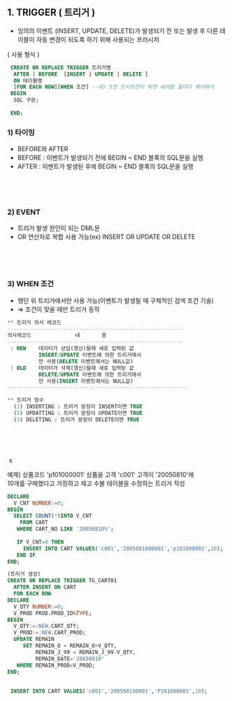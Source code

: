 ## 1\. TRIGGER ( 트리거 )

-   임의의 이벤트 (INSERT, UPDATE, DELETE)가 발생되기 전 또는 발생 후 다른 테이블이 자동 변경이 되도록 하기 위해 사용되는 프러시저

( 사용 형식 )

```sql
 CREATE OR REPLACE TRIGGER 트리거명 
  AFTER | BEFORE  [INSERT | UPDATE | DELETE ]
  ON 테이블명
  [FOR EACH ROW][WHEN 조건] --예) 5번 인서트한다 하면 써야함 줄마다 해야해서
 BEGIN
  SQL 구문;
  
 END;
```

   

  

   

### 1) 타이밍

-   BEFORE와 AFTER
-   BEFORE : 이벤트가 발생되기 전에 BEGIN ~ END 블록의 SQL문을 실행
-   AFTER : 이벤트가 발생된 후에 BEGIN ~ END 블록의 SQL문을 실행

​    

   

​    

### 2) EVENT

-   트리거 발생 원인이 되는 DML문
-   OR 연산자로 복합 사용 가능(ex) INSERT OR UPDATE OR DELETE

   

​    

​    

### 3) WHEN 조건

-   행단 위 트리거에서만 사용 가능(이벤트가 발생될 때 구체적인 검색 조건 기술)
-   ⇒ 조건이 맞을 때만 트리거 동작

```sql
** 트리거 의사 레코드
---------------------------------------------------------
의사레코드              내       용
--------------------------------------------------------
 : NEW    데이터가 상입(갱신)될때 새로 입력된 값
          INSERT/UPDATE 이벤트에 의한 트리거에서
          만 사용(DELETE 이벤트에서는 NULL값)
 : OLD    데이터가 삭제(갱신)될때 새로 입력된 값
          DELETE/UPDATE 이벤트에 의한 트리거에서
          만 사용(INSERT 이벤트에서는 NULL값)
----------------------------------------------------------

** 트리거 함수
  (1) INSERTING : 트리거 문장이 INSERT이면 TRUE
  (2) UPDATTING : 트리거 문장이 UPDATE이면 TRUE
  (3) DELETING : 트리거 문장이 DELETE이면 TRUE
```

​    

​    

​    s

예제) 상품코드 'p101000001' 상품을 고객 'c001' 고객이 '20050810'에  
        10개를 구매했다고 가정하고 재고 수불 테이블을 수정하는 트리거 작성

```sql
DECLARE
  V_CNT NUMBER:=0;
BEGIN
  SELECT COUNT(*)INTO V_CNT
    FROM CART
   WHERE CART_NO LIKE '20050810%';
   
   IF V_CNT=0 THEN
     INSERT INTO CART VALUES('c001','2005081000001','p101000001',10);
   END IF
END;

(트리거 생성)
CREATE OR REPLACE TRIGGER TG_CART01
  AFTER INSERT ON CART
  FOR EACH ROW
DECLARE
  V_QTY NUMBER:=0;
  V_PROD PROD.PROD_ID%TYPE;
BEGIN
  V_QTY:=:NEW.CART_QTY;
  V_PROD:=:NEW.CART_PROD;
  UPDATE REMAIN
     SET REMAIN_O = REMAIN_O+V_QTY,
         REMAIN_J_99 = REMAIN_J_99-V_QTY,
         REMAIN_DATE='20050810'
   WHERE REMAIN_PROD=V_PROD;
END;
    
    
 INSERT INTO CART VALUES('c001','200508100001','P101000001',10);
```